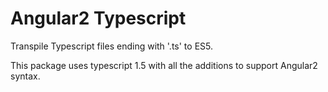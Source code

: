 Angular2 Typescript
================

Transpile Typescript files ending with '.ts' to ES5.

This package uses typescript 1.5 with all the additions to support Angular2 syntax.